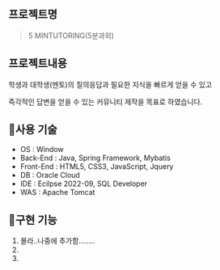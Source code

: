 
## 프로젝트명

>5 MINTUTORING(5분과외)


## 프로젝트내용

학생과 대학생(멘토)의 질의응답과  필요한 지식을 빠르게 얻을 수 있고

즉각적인 답변을 얻을 수 있는 커뮤니티 제작을 목표로 하였습니다. 


## :pushpin:사용 기술

- OS : Window
- Back-End : Java, Spring Framework, Mybatis 
- Front-End : HTML5, CSS3, JavaScript, Jquery
- DB : Oracle Cloud
- IDE : Ecilpse 2022-09, SQL Developer 
- WAS : Apache Tomcat

## :pushpin:구현 기능
1. 몰라..나중에 추가함........ 
2.
3. 
